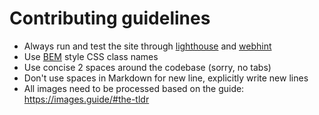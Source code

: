# Contributing guidelines

- Always run and test the site through [lighthouse](https://developers.google.com/web/tools/lighthouse/) and [webhint](https://webhint.io)
- Use [BEM](http://getbem.com/naming/) style CSS class names
- Use concise 2 spaces around the codebase (sorry, no tabs)
- Don't use spaces in Markdown for new line, explicitly write new lines
- All images need to be processed based on the guide: https://images.guide/#the-tldr
